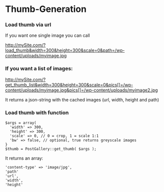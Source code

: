 # Thumb-Generation

### Load thumb via url

If you want one single image you can call

http://mySite.com/?load_thumb&width=300&height=300&scale=0&path=/wp-content/uploads/myimage.jpg

### If you want a list of images:

http://mySite.com/?get_thumb_list&width=300&height=300&scale=0&pics[]=/wp-content/uploads/myimage.jpg&pics[]=/wp-content/uploads/myimage2.jpg

It returns a json-string with the cached images (url, width, height and path)


### Load thumb with function

```
$args = array(
  'width' => 300,
  'height' => 300,
  'scale' => 0, // 0 = crop, 1 = scale 1:1
  'bw' => false, // optional, true returns greyscale images
}
$thumb = PostGallery::get_thumb( $args );
```

It returns an array:
```
'content-type' => 'image/jpg',
'path'
'url',
'width',
'height'
```

